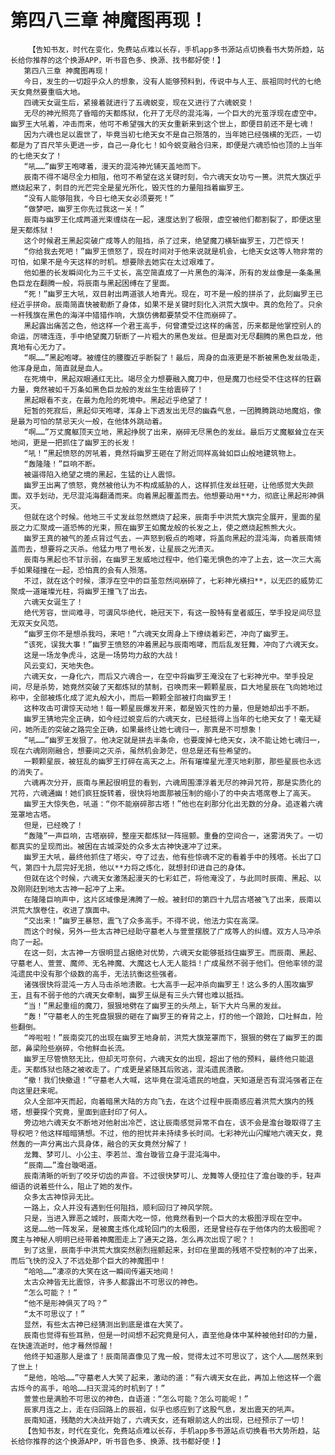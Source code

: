 # 第四八三章 神魔图再现！
        【告知书友，时代在变化，免费站点难以长存，手机app多书源站点切换看书大势所趋，站长给你推荐的这个换源APP，听书音色多、换源、找书都好使！】
       第四八三章 神魔图再现！
       今日，发生的一切超乎众人的想象，没有人能够预料到，传说中与人王、辰祖同时代的七绝天女竟然要重临大地。
       四魂天女诞生后，紧接着就进行了五魂蜕变，现在又进行了六魂蜕变！
       无尽的神光照亮了昏暗的天都炼狱，化开了无尽的混沌海，一个巨大的光茧浮现在虚空中。幽罗王大吼着，冲击而来，他可不希望强大的天女重新来到这个世上，即便目前还不是七魂！
       因为六魂也足以震世了，毕竟当初七绝天女不是自己殒落的，当年她已经强横的无匹，一切都是为了百尺竿头更进一步，自己一身化七！如今蜕变融合归来，即便是六魂恐怕也顶的上当年的七绝天女了！
       “吼……”幽罗王咆哮着，漫天的混沌神光铺天盖地而下。
       辰南不得不竭尽全力相阻，他可不希望在这关键时刻，令六魂天女功亏一篑。洪荒大旗近乎燃烧起来了，刺目的光芒完全是星光所化，毁灭性的力量阻挡着幽罗王。
       “没有人能够阻我，今日七绝天女必须要死！”
       “做梦吧，幽罗王你先过我这一关！”
       辰南与幽罗王化成两道光束缠绕在一起，速度达到了极限，虚空被他们都割裂了，即便这里是天都炼狱！
       这个时候君王黑起突破广成等人的阻挡，杀了过来，绝望魔刀横斩幽罗王，刀芒惊天！
       “你给我去死吧！”幽罗王愤怒了，现在时间对于他来说就是机会，七绝天女这等人物非常的可怕，如果不是今天这样的时机。想要除去她实在太过艰难了。
       他如墨的长发瞬间化为三千丈长，高空简直成了一片黑色的海洋，所有的发丝像是一条条黑色巨龙在翻腾一般，将辰南与黑起困缚在了里面。
       “死！”幽罗王大吼，双目射出两道骇人地青光。现在，可不是一般的拼杀了，此刻幽罗王已经近乎拼命。辰南简直快被勒断了身体，如果不是关键时刻化入洪荒大旗中。真的危险了。只余一杆残旗在黑色的海洋中猎猎作响，大旗仿佛都要禁受不住而崩碎了。
       黑起露出痛苦之色，他这样一个君王高手，何曾遭受过这样的痛苦，历来都是他掌控别人的命运，厉啸连连，手中绝望魔刀斩断了一片粗大的黑色发丝。但是面对无尽翻腾的黑色巨龙，他真地有心无力了。
       “啊……”黑起咆哮。被缠住的腰腹近乎断裂了！最后，周身的血液更是不断被黑色发丝吸走，他浑身是血，简直就是血人。
       在死境中，黑起双眼通红无比。竭尽全力想要融入魔刀中，但是魔刀也经受不住这样的狂霸力量，竟然被如千万条如黑色巨龙般的发丝生生给震碎了！
       黑起眼看不支，在最为危险的死境中。黑起近乎绝望了！
       短暂的死寂后，黑起仰天咆哮，浑身上下透发出无尽的幽森气息，一团腾腾跳动地魔焰，像是最为可怕的禁忌天火一般，在他体外跳动着。
       “啊……”万丈魔躯顶天立地，黑起挣脱了出来，崩碎无尽黑色的发丝。最后万丈魔躯耸立在天地间，更是一把抓住了幽罗王的长发！
       “吼！”黑起愤怒的厉吼着，竟然将幽罗王砸在了附近同样高耸如巨山般地建筑物上。
       “轰隆隆！”巨响不断。
       被逼得陷入绝望之境的黑起，生猛的让人震惊。
       幽罗王出离了愤怒，竟然被他认为不构成威胁的人，这样抓住发丝狂砸，让他感觉大失颜面。双手划动，无尽混沌海翻涌而来。向着黑起覆盖而去。他想要动用**力，彻底让黑起形神俱灭。
       但就在这个时候。他地三千丈发丝忽然燃烧了起来，辰南手中洪荒大旗完全展开，里面的星辰之力汇聚成一道恐怖的光束，照在幽罗王如魔龙般的长发之上，使之燃烧起熊熊大火。
       幽罗王真的被气的差点背过气去，一声怒到极点的咆哮，将盖向黑起的混沌海，向着辰南倾盖而去，想要将之灭杀。他猛力甩了甩长发，让星辰之光溃灭。
       辰南与黑起也不甘示弱，在幽罗王发威地过程中，他们毫无惧色的冲了上去，这一次三大高手如果碰撞在一起，恐怕真的会有人殒落。
       不过，就在这个时候，漂浮在空中的巨茧忽然间崩碎了，七彩神光横扫**，以无匹的威势汇聚成一道璀璨光柱，将幽罗王撞飞了出去。
       六魂天女诞生了！
       绝代芳容，世间难寻，可谓风华绝代，艳冠天下，有这一股特有皇者威压，举手投足间尽显无双天女风范。
       “幽罗王你不是想杀我吗，来吧！”六魂天女周身上下缭绕着彩芒，冲向了幽罗王。
       “该死，误我大事！”幽罗王愤怒的冲着黑起与辰南咆哮，而后乱发狂舞，冲向了六魂天女。
       这是一场龙争虎斗，这是一场势均力敌的大战！
       风云变幻，天地失色。
       六魂天女，一身化六，而后又六魂合一，在空中将幽罗王淹没在了七彩神光中。举手投足间，尽是杀势，她竟然突破了天都炼狱的禁制，召唤而来一颗颗星辰，巨大地星辰在飞向她地过称中，全部被炼化成了泥丸般大小，而后一颗颗全部被打向幽罗王！
       这种攻击可谓惊天动地！每一颗星辰爆发开来，都是毁灭性的力量，但是她却出手不断。
       幽罗王猜地完全正确，如今经过蜕变后的六魂天女，已经抵得上当年的七绝天女了！毫无疑问，她所走的突破之路完全正确，如果最终让她七魂归一，那真是不可想象！
       “吼……”幽罗王发狠了。他决定就是拼去半条命，也要废掉七绝天女，决不能让她七魂归一，现在六魂刚刚融合，想要间之灭杀，虽然机会渺茫，但总是还有些希望的。
       一颗颗星辰，被狂乱的幽罗王打碎在高天之上。所有璀璨星光湮灭地刹那，那些星辰也永远的消失了。
       六魂再次分开，辰南与黑起很明显的看到，六魂周围漂浮着无尽的神异咒符，那是实质化的咒符，六魂通幽！她们疯狂旋转着，很快将地面那被压制的缩小了的中央古塔席卷上了高天。
       幽罗王大惊失色，吼道：“你不能崩碎那古塔！”他也在刹那分化出无数的分身。追逐着六魂笼罩地古塔。
       但是，已经晚了！
       “轰隆”一声巨响，古塔崩碎，整座天都炼狱一阵摇颤。重叠的空间合一，迷雾消失了。一切都真实的呈现而出。被困在古城深处的众多太古神快速冲了过来。
       幽罗王大吼，最终他抓住了塔尖，夺了过去，他有些惊魂不定的看着手中的残塔。长出了口气，第四十九层完好无损，他以**力将之炼化，就想封印进自己的身体。
       但就在这个时候，六魂天女激荡起漫天的七彩虹芒，将他淹没了，与此同时辰南、黑起、以及刚刚赶到地太古神一起冲了上来。
       在隆隆巨响声中，这片区域像是沸腾了一般。被封印的第四十九层古塔被飞了出来，辰南以洪荒大旗卷住，收进了旗面中。
       “交出来！”幽罗王暴怒，震飞了众多高手。不得不说，他法力实在高深。
       而这个时候，另外一些太古神已经助守墓老人与萱萱摆脱了广成等人的纠缠。双方人马冲杀向了一起。
       在这一刻，太古神一方很明显占据绝对优势，六魂天女能够抵挡住幽罗王。而辰南、黑起、守墓老人、萱萱、魔师、无名神魔、大魔这七人无人能挡！广成虽然不弱于他们。但他率领的混沌遗民中没有那个级数的高手，无法抗衡这些强者。
       诸强很快将混沌一方人马击杀地溃散。七大高手一起冲杀向幽罗王！这么多的人围攻幽罗王，且有不弱于他的六魂天女牵制，幽罗王纵是有三头六臂也难以抵挡。
       “当！”黑起重组的魔刀，狠狠地劈在了幽罗王的头颅上，斩下大片乌黑的发丝。
       “轰！”守墓老人的生死盘狠狠的砸在了幽罗王的脊背之上，打的他一个踉跄，口吐鲜血，险些翻倒。
       “哗啦啦！”辰南突兀的出现在幽罗王地身前，洪荒大旗笼罩而下，狠狠的劈在了幽罗王的面部，鼻梁险些崩碎，令他鲜血长流。
       幽罗王尽管愤怒无比，但却无可奈何，六魂天女的出现，超出了他的预料，最终他只能退走。天都炼狱也随之被收走了。广成更是紧随其后败逃，混沌遗民溃散。
       “撤！我们快撤退！”守墓老人大喊，这毕竟在混沌遗民的地盘，天知道是否有混沌强者正在向这里赶来呢。
       众人全部冲天而起，向着暗黑大陆的方向飞去，在这个过程中辰南感应着洪荒大旗内的残塔，想要探个究竟，里面到底封印了何人。
       旁边地六魂天女不断地对他射出冷芒，这让辰南感觉异常不自在，该不会是澹台璇取得了主导权吧？他这样暗暗猜想。不过，他的担忧并未持续多长时间。七彩神光山闪耀地六魂天女，竟然轰的一声分离出六具身体，融合的天女竟然分解了！
       龙舞、梦可儿、小公主、李若兰、澹台璇皆立身于混沌海中。
       “辰南……”澹台璇喝道。
       辰南清晰的听到了咬牙切齿的声音。不过很快梦可儿、龙舞等人便拉住了澹台璇的手，轻声细语的说着些什么，阻止了她的发作。
       众多太古神惊异无比。
       一路上，众人并没有遇到任何阻挡，顺利回归了神风学院。
       只是，当进入罪恶之城时，辰南大吃一惊，他竟然看到一个巨大的太极图浮现在空中。
       这是……他一阵发呆，是被魔主炼化成轮回门的太极图，还是曾经存在于他体内的太极图呢？魔主与神秘人明明已经带着神魔图走上了通天之路，怎么再次出现了呢？！
       到了这里，辰南手中洪荒大旗突然剧烈摇颤起来，封印在里面的残塔不受控制的冲了出来，而后飞快的没入了不远处那个巨大的神魔图中！
       “哈哈……”凄凉的大笑在这一瞬间传遍天地间！
       太古众神皆无比震惊，许多人都露出不可思议的神色。
       “怎么可能？！”
       “他不是形神俱灭了吗？”
       “太不可思议了！”
       显然，有些太古神已经猜测出到底是谁在大笑了。
       辰南也觉得有些耳熟，但是一时间想不起究竟是何人，直至他身体中某种被他封印的力量，在快速流逝时，他才蓦然惊醒！
       他终于知道那人是谁了！辰南简直像见了鬼一般，觉得太过不可思议了，这个人……居然来到了世上！
       “是他，哈哈……”守墓老人大笑了起来，激动的道：“有六魂天女在此，再加上他这样一个震古烁今的高手，哈哈……扫灭混沌的时机到了！”
       萱萱也是满脸不可思议的神色，自语道：“怎么可能？怎么可能呢！”
       辰家月连之上，走在归回路上的辰祖，似乎也感应到了这股气息，发出震天的吼声。
       辰南知道，残酷的大决战开始了，六魂天女，还有眼前这人的出现，已经预示了一切！
       【告知书友，时代在变化，免费站点难以长存，手机app多书源站点切换看书大势所趋，站长给你推荐的这个换源APP，听书音色多、换源、找书都好使！】